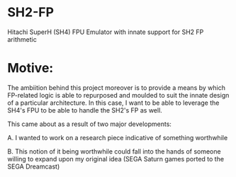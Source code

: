 # SH2-FP

Hitachi SuperH (SH4) FPU Emulator with innate support for SH2 FP arithmetic

# Motive:

The ambiition behind this project moreover is to provide a means by which FP-related logic is able to repurposed and moulded to suit the innate design of a particular architecture. 
In this case, I want to be able to leverage the SH4's FPU to be able to handle the SH2's FP as well.

This came about as a result of two major developments:

A. I wanted to work on a research piece indicative of something worthwhile

B. This notion of it being worthwhile could fall into the hands of someone willing to expand upon my original idea (SEGA Saturn games ported to the SEGA Dreamcast)



 
